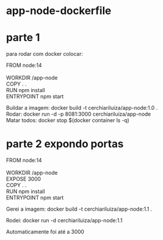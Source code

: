 ﻿# app-node-dockerfile
 <h1> parte 1 </h1>
 para rodar com docker colocar: <br/>
 
FROM node:14 <br/> <br/> 
WORKDIR /app-node <br/>
COPY . . <br/> 
RUN npm install <br/>
ENTRYPOINT npm start <br/>

Buildar a imagem: docker build -t cerchiariluiza/app-node:1.0 . <br/>
Rodar: docker run -d -p 8081:3000 cerchiariluiza/app-node
<br/> Matar todos: docker stop $(docker container ls -q)
 
 <h1> parte 2 expondo portas </h1>
   
FROM node:14 <br/> <br/> 
WORKDIR /app-node <br/>
EXPOSE 3000 <br />
COPY . . <br/> 
RUN npm install <br/>
ENTRYPOINT npm start <br/>
  
  <p> Gerei a imagem: docker build -t cerchiariluiza/app-node:1.1 . </p>
  <p> Rodei: docker run -d cerchiariluiza/app-node:1.1 </p> Automaticamente foi até a 3000
